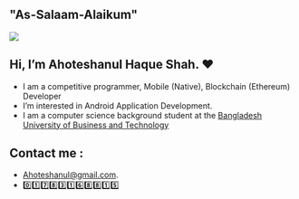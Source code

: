 ## "As-Salaam-Alaikum" 
![](https://komarev.com/ghpvc/?username=ahoteshanul)
## Hi, I’m Ahoteshanul Haque Shah. :heart:
- I am a competitive programmer, Mobile (Native), Blockchain (Ethereum) Developer
- I’m interested in Android Application Development.
- I am a computer science background student at the [Bangladesh University of Business and Technology](https://www.bubt.edu.bd)
## Contact me :
- Ahoteshanul@gmail.com.
- :zero::one::seven::eight::three::one::six::eight::eight::one::five:
